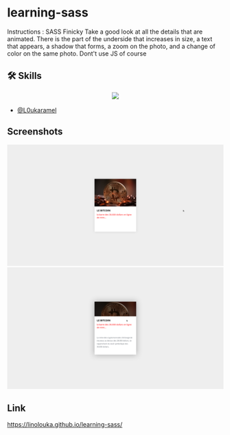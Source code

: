 # learning-sass

Instructions :
SASS
Finicky Take a good look at all the details that are animated. There is the part of the underside that increases in size, a text that appears, a shadow that forms, a zoom on the photo, and a change of color on the same photo.
Dont't use JS of course
## 🛠 Skills
<p align="center">
  <a href="https://skillicons.dev">
    <img src="https://skillicons.dev/icons?i=html,css,sass" />
  </a>
</p>

- [@L0ukaramel](https://github.com/LinoLouka)


## Screenshots

![My image](https://github.com/LinoLouka/learning-sass/blob/main/asset/capture1.png)
![My image](https://github.com/LinoLouka/learning-sass/blob/main/asset/capture2.png)

## Link

https://linolouka.github.io/learning-sass/
